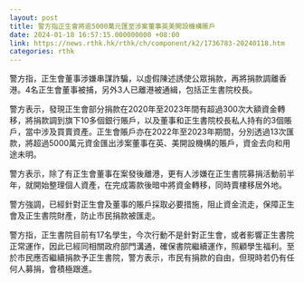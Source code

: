 ```yaml
---
layout: post
title: 警方指正生會將逾5000萬元匯至涉案董事英美開設機構賬戶
date: 2024-01-18 16:57:15.000000000 +08:00
link: https://news.rthk.hk/rthk/ch/component/k2/1736783-20240118.htm
categories: rthk
---
```


警方指，正生會董事涉嫌串謀詐騙，以虛假陳述誘使公眾捐款，再將捐款調離香港。4名正生會董事被捕，另外3人已離港被通緝，包括正生書院校長。

警方表示，發現正生會部分捐款在2020年至2023年間有超過300次大額資金轉移，將捐款調到旗下10多個銀行賬戶，以及董事和正生書院校長私人持有的3個賬戶，當中涉及買賣資產。正生會賬戶亦在2022年至2023年期間，分別透過13次匯款，將超過5000萬元資金匯出涉案董事在英、美開設機構的賬戶，資金去向和用途未明。

警方表示，除了有正生會董事在案發後離港，更有人涉嫌在正生書院募捐活動前半年，就開始整理個人資產，在完成籌款後暗中將資金轉移，同時賣樓移居外地。

警方強調，已經針對正生會及董事的賬戶採取必要措施，阻止資金流走，保障正生會及正生書院財產，防止市民捐款被匯走。

警方指，正生書院目前有17名學生，今次行動不是針對正生會，或者影響正生書院正常運作，因此已經同相關政府部門溝通，確保書院繼續運作，照顧學生福利。至於市民應否繼續捐款予正生書院，警方表示，市民有捐款的自由，但現時若仍有任何人募捐，會積極跟進。

